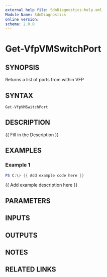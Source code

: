 ```yaml
---
external help file: SdnDiagnostics-help.xml
Module Name: SdnDiagnostics
online version:
schema: 2.0.0
---
```


# Get-VfpVMSwitchPort

## SYNOPSIS
Returns a list of ports from within VFP

## SYNTAX

```
Get-VfpVMSwitchPort
```

## DESCRIPTION
{{ Fill in the Description }}

## EXAMPLES

### Example 1
```powershell
PS C:\> {{ Add example code here }}
```

{{ Add example description here }}

## PARAMETERS

## INPUTS

## OUTPUTS

## NOTES

## RELATED LINKS
